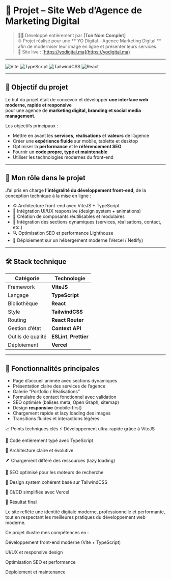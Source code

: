 # 💼 Projet – Site Web d’Agence de Marketing Digital

> 🧑‍💻 Développé entièrement par **[Ton Nom Complet]**  
> 🌐 Projet réalisé pour une ** YO Digital - Agence Marketing Digital ** afin de moderniser leur image en ligne et présenter leurs services.  
> 🔗 Site live : [https://yodigital.ma](https://yodigital.ma)

---

![Vite](https://img.shields.io/badge/ViteJS-%23006CFF.svg?style=for-the-badge&logo=vite&logoColor=white)
![TypeScript](https://img.shields.io/badge/TypeScript-%23007ACC.svg?style=for-the-badge&logo=typescript&logoColor=white)
![TailwindCSS](https://img.shields.io/badge/TailwindCSS-%2306B6D4.svg?style=for-the-badge&logo=tailwindcss&logoColor=white)
![React](https://img.shields.io/badge/React-%2361DAFB.svg?style=for-the-badge&logo=react&logoColor=black)

---

## 🚀 Objectif du projet

Le but du projet était de concevoir et développer **une interface web moderne, rapide et responsive**  
pour une agence de **marketing digital, branding et social media management**.

Les objectifs principaux :

- Mettre en avant les **services**, **réalisations** et **valeurs** de l’agence  
- Créer une **expérience fluide** sur mobile, tablette et desktop  
- Optimiser la **performance** et le **référencement SEO**  
- Fournir un **code propre, typé et maintenable**  
- Utiliser les technologies modernes du front-end  

---

## 🧠 Mon rôle dans le projet

J’ai pris en charge **l’intégralité du développement front-end**, de la conception technique à la mise en ligne :

- ⚙️ Architecture front-end avec ViteJS + TypeScript  
- 🎨 Intégration UI/UX responsive (design system + animations)  
- 🧩 Création de composants réutilisables et modulaires  
- 💬 Intégration des sections dynamiques (services, réalisations, contact, etc.)  
- 🔍 Optimisation SEO et performance Lighthouse  
- 🚀 Déploiement sur un hébergement moderne (Vercel / Netlify)

---

## 🛠️ Stack technique

| Catégorie | Technologie |
|-----------|-------------|
| Framework | **ViteJS** |
| Langage | **TypeScript** |
| Bibliothèque | **React** |
| Style | **TailwindCSS** |
| Routing | **React Router** |
| Gestion d’état | **Context API** |
| Outils de qualité | **ESLint**, **Prettier** |
| Déploiement | **Vercel** |

---

## 🌟 Fonctionnalités principales

- Page d’accueil animée avec sections dynamiques  
- Présentation claire des services de l’agence  
- Galerie “Portfolio / Réalisations”  
- Formulaire de contact fonctionnel avec validation  
- SEO optimisé (balises meta, Open Graph, sitemap)  
- Design **responsive** (mobile-first)  
- Chargement rapide et lazy loading des images  
- Transitions fluides et interactions légères  


📈 Points techniques clés
⚡ Développement ultra-rapide grâce à ViteJS

💪 Code entièrement typé avec TypeScript

🧱 Architecture claire et évolutive

🪶 Chargement différé des ressources (lazy loading)

🎯 SEO optimisé pour les moteurs de recherche

🧩 Design system cohérent basé sur TailwindCSS

🔧 CI/CD simplifiée avec Vercel



🎯 Résultat final

Le site reflète une identité digitale moderne, professionnelle et performante,
tout en respectant les meilleures pratiques du développement web moderne.

Ce projet illustre mes compétences en :

Développement front-end moderne (Vite + TypeScript)

UI/UX et responsive design

Optimisation SEO et performance

Déploiement et maintenance
